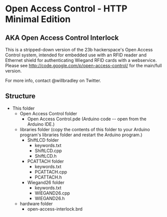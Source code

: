 Open Access Control - HTTP Minimal Edition
======================================
AKA Open Access Control Interlock
---------------------------------

This is a stripped-down version of the 23b hackerspace's Open Access Control system, intended for embedded use with an RFID reader and Ethernet shield for authenticating Wiegand RFID cards with a webservice. Please see http://code.google.com/p/open-access-control/ for the main/full version.

For more info, contact @willbradley on Twitter.

Structure
---------

* This folder
  * Open Access Control folder
    * Open Access Control.pde (Arduino code -- open from the Arduino IDE.)
  * libraries folder (copy the contents of this folder to your Arduino program's libraries folder and restart the Arduino program.)
    * ShiftLCD folder
      * keywords.txt
      * ShiftLCD.cpp
      * ShiftLCD.h
    * PCATTACH folder
      * keywords.txt
      * PCATTACH.cpp
      * PCATTACH.h
    * Wiegand26 folder
      * keywords.txt
      * WIEGAND26.cpp
      * WIEGAND26.h
  * hardware folder
    * open-access-interlock.brd

